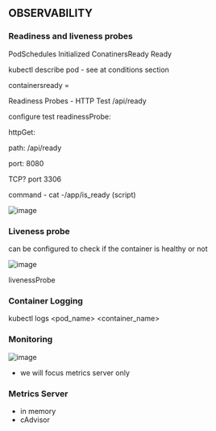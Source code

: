 ## OBSERVABILITY
### Readiness and liveness probes

PodSchedules
Initialized
ConatinersReady
Ready

kubectl describe pod - see at conditions section

containersready = 

Readiness Probes - HTTP Test /api/ready

configure test
readinessProbe:

httpGet:

path: /api/ready

port: 8080

TCP? port 3306 

command - cat -/app/is_ready (script)

![image](https://user-images.githubusercontent.com/59960562/125889416-38963027-58cb-418e-887b-675632ea2484.png)


### Liveness probe

can be configured to check if the container is healthy or not

![image](https://user-images.githubusercontent.com/59960562/125889430-9d65e1a1-3cb6-4caa-9b94-39e189ebe600.png)

livenessProbe

### Container Logging

kubectl logs <pod_name> <container_name>

### Monitoring

![image](https://user-images.githubusercontent.com/59960562/125889452-961822d3-8575-4574-90dc-21222c88aea0.png)

- we will focus metrics server only

### Metrics Server

- in memory
- cAdvisor
